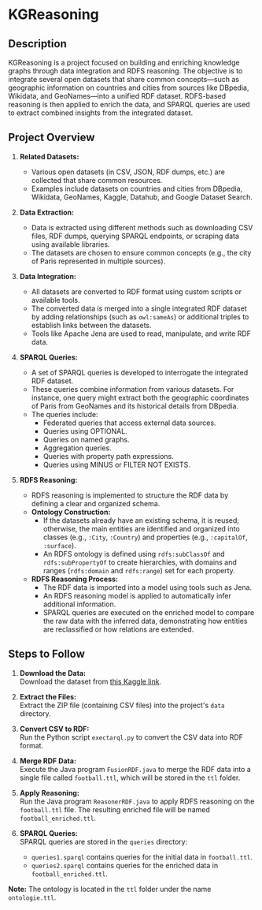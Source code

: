 # KGReasoning

## Description

KGReasoning is a project focused on building and enriching knowledge graphs through data integration and RDFS reasoning. The objective is to integrate several open datasets that share common concepts—such as geographic information on countries and cities from sources like DBpedia, Wikidata, and GeoNames—into a unified RDF dataset. RDFS-based reasoning is then applied to enrich the data, and SPARQL queries are used to extract combined insights from the integrated dataset.

## Project Overview

1. **Related Datasets:**  
   - Various open datasets (in CSV, JSON, RDF dumps, etc.) are collected that share common resources.  
   - Examples include datasets on countries and cities from DBpedia, Wikidata, GeoNames, Kaggle, Datahub, and Google Dataset Search.

2. **Data Extraction:**  
   - Data is extracted using different methods such as downloading CSV files, RDF dumps, querying SPARQL endpoints, or scraping data using available libraries.
   - The datasets are chosen to ensure common concepts (e.g., the city of Paris represented in multiple sources).

3. **Data Integration:**  
   - All datasets are converted to RDF format using custom scripts or available tools.
   - The converted data is merged into a single integrated RDF dataset by adding relationships (such as `owl:sameAs`) or additional triples to establish links between the datasets.
   - Tools like Apache Jena are used to read, manipulate, and write RDF data.

4. **SPARQL Queries:**  
   - A set of SPARQL queries is developed to interrogate the integrated RDF dataset.
   - These queries combine information from various datasets. For instance, one query might extract both the geographic coordinates of Paris from GeoNames and its historical details from DBpedia.
   - The queries include:
     - Federated queries that access external data sources.
     - Queries using OPTIONAL.
     - Queries on named graphs.
     - Aggregation queries.
     - Queries with property path expressions.
     - Queries using MINUS or FILTER NOT EXISTS.

5. **RDFS Reasoning:**  
   - RDFS reasoning is implemented to structure the RDF data by defining a clear and organized schema.
   - **Ontology Construction:**  
     - If the datasets already have an existing schema, it is reused; otherwise, the main entities are identified and organized into classes (e.g., `:City`, `:Country`) and properties (e.g., `:capitalOf`, `:surface`).
     - An RDFS ontology is defined using `rdfs:subClassOf` and `rdfs:subPropertyOf` to create hierarchies, with domains and ranges (`rdfs:domain` and `rdfs:range`) set for each property.
   - **RDFS Reasoning Process:**  
     - The RDF data is imported into a model using tools such as Jena.
     - An RDFS reasoning model is applied to automatically infer additional information.
     - SPARQL queries are executed on the enriched model to compare the raw data with the inferred data, demonstrating how entities are reclassified or how relations are extended.

## Steps to Follow

1. **Download the Data:**  
   Download the dataset from [this Kaggle link](https://www.kaggle.com/datasets/davidcariboo/player-scores/data).

2. **Extract the Files:**  
   Extract the ZIP file (containing CSV files) into the project's `data` directory.

3. **Convert CSV to RDF:**  
   Run the Python script `exectarql.py` to convert the CSV data into RDF format.

4. **Merge RDF Data:**  
   Execute the Java program `FusionRDF.java` to merge the RDF data into a single file called `football.ttl`, which will be stored in the `ttl` folder.

5. **Apply Reasoning:**  
   Run the Java program `ReasonerRDF.java` to apply RDFS reasoning on the `football.ttl` file. The resulting enriched file will be named `football_enriched.ttl`.

6. **SPARQL Queries:**  
   SPARQL queries are stored in the `queries` directory:
   - `queries1.sparql` contains queries for the initial data in `football.ttl`.
   - `queries2.sparql` contains queries for the enriched data in `football_enriched.ttl`.

**Note:** The ontology is located in the `ttl` folder under the name `ontologie.ttl`.
